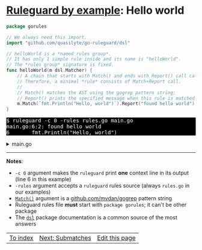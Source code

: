 # [Ruleguard by example](https://go-ruleguard.github.io/by-example/): Hello world

```go
package gorules

// We always need this import.
import "github.com/quasilyte/go-ruleguard/dsl"

// helloWorld is a *named rules group*.
// It has only 1 simple rule inside and its name is "helloWorld".
// The *rules group* signature is fixed.
func helloWorld(m dsl.Matcher) {
	// A chain that starts with Match() and ends with Report() call called a *rule*.
	// Therefore, a minimal *rule* consists of Match+Report call.
	//
	// Match() matches the AST using the gogrep pattern string;
	// Report() prints the specified message when this rule is matched.
	m.Match(`fmt.Println("Hello, world")`).Report("found hello world")
}
```

<pre style="color: white; background-color: black">
$ ruleguard -c 0 -rules rules.go main.go
main.go:6:2: found hello world
6		fmt.Println("Hello, world")
</pre>

<details><summary>main.go</summary>

```go
package main

import "fmt"

func main() {
	fmt.Println("Hello, world")
}
```

</details>

<hr>

**Notes**:

* `-c 0` argument makes the `ruleguard` print **one** context line in its output (line 6 in this example)
* `-rules` argument accepts a `ruleguard` rules source (always `rules.go` in our examples)
* [`Match()`](https://pkg.go.dev/github.com/quasilyte/go-ruleguard/dsl#Matcher.Match) argument is a [github.com/mvdan/gogrep](https://github.com/mvdan/gogrep) pattern string
* Ruleguard rules file **must** start with `package gorules`; it can't be other package
* The [`dsl`](https://pkg.go.dev/github.com/quasilyte/go-ruleguard/dsl) package documentation is a common source of the most answers

<table><tr>
<td><a href="index">To index</a></td>
<td><a href="submatches">Next: Submatches</a></td>
<td><a href="https://github.com/go-ruleguard/go-ruleguard.github.io/edit/master/by-example/hello-world.md">Edit this page</a></td>
</tr></table>
